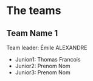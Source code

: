 # The teams 

## Team Name 1
Team leader: Émile ALEXANDRE

* Junion1: Thomas Francois
* Junior2: Prenom Nom
* Junior3: Prenom Nom
